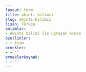 ```yaml
---
layout: term
title: akıntı bilimci
slug: akinti-bilimci
lisan: Türkçe
anlamlar:
- Akıntı bilimi ile uğraşan kimse
ozellikler:
- - isim
ornekler:
- - ''
orneklerkaynak:
- - ''
---
```

